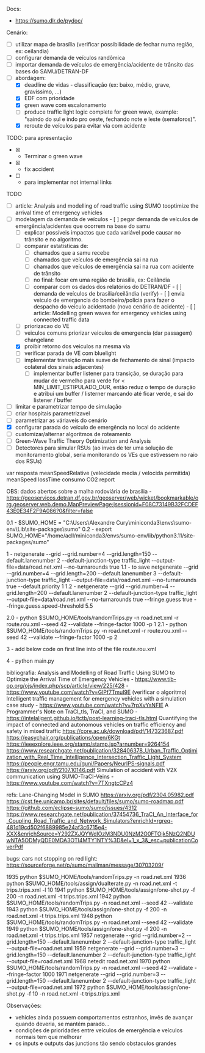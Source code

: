 Docs:
  - https://sumo.dlr.de/pydoc/

Cenário:
 - [ ] utilizar mapa de brasília (verificar possibilidade de fechar numa região, ex: ceilandia)
 - [ ] configurar demanda de veículos randômica
 - [ ] importar demanda de veículos de emergência/acidente de trânsito das bases do SAMU/DETRAN-DF
 - [ ] abordagem:
   - [x] deadline de vidas - classificação (ex: baixo, médio, grave, gravíssimo, ...)
   - [x] EDF com prioridade
   - [X] green wave com escalonamento
    - [ ] produce traffic light logic complete for green wave, example: "saindo do sul e indo pro oeste, fechando note e leste (semaforos)".
   - [x] reroute de veículos para evitar via com acidente

  TODO: para apresentação
   - [x] - Terminar o green wave
   - [X] - fix accident
   - [ ] - para implementar not internal links

  TODO
   - [ ] article: Analysis and modelling of road traffic using SUMO tooptimize the arrival time of emergency vehicles
   - [ ] modelagem da demanda de veículos
    - [ ] pegar demanda de veículos de emergência/acidentes que ocorrem na base do samu
      - [ ] explicar possíveis impactos que cada variável pode causar no trânsito e no algoritmo.
      - [ ] comparar estatisticas de:
        - [ ] chamados que a samu recebe
        - [ ] chamados que veículos de emergência sai na rua
        - [ ] chamados que veículos de emergência sai na rua com acidente de trânsito
        - [ ] no final: focar em uma região de brasília, ex: Ceilândia
        - [ ] comparar com os dados dos relatórios do DETRAN/DF
    - [ ] demanda de veículos de brasília/ceilândia (verify)
    - [ ] envia veiculo de emergencia do bombeiro/policia para fazer o despacho do veiculo acidentado (novo cenário de acidente)
    - [ ] article: Modelling green waves for emergency vehicles using connected traffic data
      - [ ] priorizacao do VE
      - [ ] veiculos comuns priorizar veiculos de emergencia (dar passagem) changelane
      - [x] proibir retorno dos veiculos na mesma via
      - [ ] verificar parada de VE com bluelight
      - [ ] implementar transição mais suave de fechamento de sinal (impacto colateral dos sinais adjacentes)
        - [ ] implementar buffer listener para transição, se duração para mudar de vermelho para verde for < MIN_LIMIT_ESTIPULADO_DUR, então reduz o tempo de duração e atribui um buffer / listerner marcando até ficar verde, e sai do listener / buffer
   - [ ] limitar e parametrizar tempo de simulação
   - [ ] criar hospitais parametrizavel
   - [ ] parametrizar as váriaveis do cenário
   - [x] configurar parada do veículo de emergência no local do acidente
   - [ ] customizar/alternar algoritmos de roteamento
   - [ ] Green-Wave Traffic Theory Optimization and Analysis
   - [ ] Detectores para simular RSUs (ao inves de ter uma solução de monitoramento global, seria monitorando os VEs que estivessem no raio dos RSUs)

var resposta
meanSpeedRelative (velecidade media / velocida permitida)
meanSpeed
lossTime
consumo CO2 report

OBS:
dados abertos sobre a malha rodoviária de brasília - https://geoservicos.detran.df.gov.br/geoserver/web/wicket/bookmarkable/org.geoserver.web.demo.MapPreviewPage;jsessionid=F08C73149B32FCDEF43E0E34F2F9A086?0&filter=false


0.1 - $SUMO_HOME = "C:\Users\Alexandre Cury\miniconda3\envs\sumo-env\Lib\site-packages\sumo"
0.2 - export SUMO_HOME="/home/acll/miniconda3/envs/sumo-env/lib/python3.11/site-packages/sumo"

1 - netgenerate --grid --grid.number=4 --grid.length=150 --default.lanenumber 2 --default-junction-type traffic_light --output-file=data/road.net.xml --no-turnarounds true 
  1.1 - to save
  netgenerate --grid --grid.number=4 --grid.length=200 --default.lanenumber 3 --default-junction-type traffic_light --output-file=data/road.net.xml --no-turnarounds true --default.priority 1
  1.2 - netgenerate --grid --grid.number=4 --grid.length=200 --default.lanenumber 2 --default-junction-type traffic_light --output-file=data/road.net.xml --no-turnarounds true
  --fringe.guess true --fringe.guess.speed-threshold 5.5
  <!-- netgenerate --rand --default.lanenumber 2 --default-junction-type traffic_light --output-file=data/road.net.xml --no-turnarounds true --no-left-connections true  -->
  <!-- --no-internal-link -->

2.0 - python $SUMO_HOME/tools/randomTrips.py -n road.net.xml -r route.rou.xml --seed 42 --validate --fringe-factor 1000 -p 1
2.1 - python $SUMO_HOME/tools/randomTrips.py -n road.net.xml -r route.rou.xml --seed 42 --validate --fringe-factor 1000 -p 2

3 - add below code on first line into <routes> of the file route.rou.xml
  <vType id="emergency_emergency" vClass="emergency" color="red" speedFactor="1.5">
    <param key="has.bluelight.device" value="true"/>
  </vType>

4 - python main.py

bibliografia:
Analysis and Modelling of Road Traffic Using SUMO to Optimize the Arrival Time of Emergency Vehicles - https://www.tib-op.org/ojs/index.php/scp/article/view/225/428 - https://www.youtube.com/watch?v=GlPf7TmuI9E (verificar o algoritmo)
Intelligent traffic management for emergency vehicles with a simulation case study - https://www.youtube.com/watch?v=7rpXvYsNFIE
A Programmer's Note on TraCI_tls, TraCI, and SUMO - https://intelaligent.github.io/tctb/post-learning-traci-tls.html
Quantifying the impact of connected and autonomous vehicles on traffic efficiency and safety in mixed traffic
https://core.ac.uk/download/pdf/147323687.pdf
https://easychair.org/publications/open/6KGt
https://ieeexplore.ieee.org/stamp/stamp.jsp?arnumber=9264154
https://www.researchgate.net/publication/328406378_Urban_Traffic_Optimization_with_Real_Time_Intelligence_Intersection_Traffic_Light_System
https://people.engr.tamu.edu/guni/Papers/NeurIPS-signals.pdf
https://arxiv.org/pdf/2107.10146.pdf
Simulation of accident with V2X communication using SUMO-TraCI-Veins - https://www.youtube.com/watch?v=7TXngtcCPz4

refs:
Lane-Changing Model in SUMO
https://arxiv.org/pdf/2304.05982.pdf
https://cst.fee.unicamp.br/sites/default/files/sumo/sumo-roadmap.pdf
https://github.com/eclipse-sumo/sumo/issues/4312
https://www.researchgate.net/publication/37454736_TraCI_An_Interface_for_Coupling_Road_Traffic_and_Network_Simulators?enrichId=rgreq-481d19cd502f6889985e24af3c6715e4-XXX&enrichSource=Y292ZXJQYWdlOzM3NDU0NzM2O0FTOjk5NzQ2NDUwNTA5ODMyQDE0MDA3OTI4MTY1NTY%3D&el=1_x_3&_esc=publicationCoverPdf



bugs:
cars not stopping on red light: https://sourceforge.net/p/sumo/mailman/message/30703209/




 1935  python $SUMO_HOME/tools/randomTrips.py -n road.net.xml
 1936  python $SUMO_HOME/tools/assign/duaIterate.py -n road.net.xml -t trips.trips.xml -l 10
 1941  python $SUMO_HOME/tools/assign/one-shot.py -f 200 -n road.net.xml -t trips.trips.xml
 1942  python $SUMO_HOME/tools/randomTrips.py -n road.net.xml --seed 42 --validate
 1943  python $SUMO_HOME/tools/assign/one-shot.py -f 200 -n road.net.xml -t trips.trips.xml
 1948  python $SUMO_HOME/tools/randomTrips.py -n road.net.xml --seed 42 --validate
 1949  python $SUMO_HOME/tools/assign/one-shot.py -f 200 -n road.net.xml -t trips.trips.xml
 1957  netgenerate --grid --grid.number=2 --grid.length=150 --default.lanenumber 2 --default-junction-type traffic_light --output-file=road.net.xml
 1959  netgenerate --grid --grid.number=3 --grid.length=150 --default.lanenumber 2 --default-junction-type traffic_light --output-file=road.net.xml
 1968  netedit road.net.xml 
 1970  python $SUMO_HOME/tools/randomTrips.py -n road.net.xml --seed 42 --validate --fringe-factor 1000
 1971  netgenerate --grid --grid.number=3 --grid.length=150 --default.lanenumber 2 --default-junction-type traffic_light --output-file=road.net.xml
 1972  python $SUMO_HOME/tools/assign/one-shot.py -f 10 -n road.net.xml -t trips.trips.xml



Observações:
 - vehicles ainda possuem comportamentos estranhos, invês de avançar quando deveria, se mantém parado...
 - condições de prioridades entre veículos de emergência e veículos normais tem que melhorar
 - os inputs e outputs das junctions tão sendo obstaculos grandes